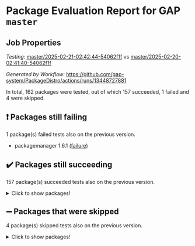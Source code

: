 # Package Evaluation Report for GAP `master`

## Job Properties

*Testing:* [master/2025-02-21-02:42:44-54062f1f](https://github.com/gap-system/PackageDistro/blob/data/reports/master/2025-02-21-02:42:44-54062f1f) vs [master/2025-02-20-02:41:40-54062f1f](https://github.com/gap-system/PackageDistro/blob/data/reports/master/2025-02-20-02:41:40-54062f1f)

*Generated by Workflow:* https://github.com/gap-system/PackageDistro/actions/runs/13448727881

In total, 162 packages were tested, out of which 157 succeeded, 1 failed and 4 were skipped.

## :exclamation: Packages still failing

1 package(s) failed tests also on the previous version.
- packagemanager 1.6.1 [(failure)](https://github.com/gap-system/PackageDistro/actions/runs/13448727881/job/37579524119)

## :heavy_check_mark: Packages still succeeding

157 package(s) succeeded tests also on the previous version.
<details><summary>Click to show packages!</summary>

- 4ti2interface 2024.11-01 [(success)](https://github.com/gap-system/PackageDistro/actions/runs/13448727881/job/37579494760)
- ace 5.6.2 [(success)](https://github.com/gap-system/PackageDistro/actions/runs/13448727881/job/37579499677)
- aclib 1.3.2 [(success)](https://github.com/gap-system/PackageDistro/actions/runs/13448727881/job/37579500420)
- agt 0.3.1 [(success)](https://github.com/gap-system/PackageDistro/actions/runs/13448727881/job/37579501049)
- alco 1.1.1 [(success)](https://github.com/gap-system/PackageDistro/actions/runs/13448727881/job/37579501347)
- alnuth 3.2.1 [(success)](https://github.com/gap-system/PackageDistro/actions/runs/13448727881/job/37579501576)
- anupq 3.3.1 [(success)](https://github.com/gap-system/PackageDistro/actions/runs/13448727881/job/37579501963)
- atlasrep 2.1.9 [(success)](https://github.com/gap-system/PackageDistro/actions/runs/13448727881/job/37579502303)
- autodoc 2023.06.19 [(success)](https://github.com/gap-system/PackageDistro/actions/runs/13448727881/job/37579502525)
- automata 1.16 [(success)](https://github.com/gap-system/PackageDistro/actions/runs/13448727881/job/37579502709)
- automgrp 1.3.3 [(success)](https://github.com/gap-system/PackageDistro/actions/runs/13448727881/job/37579502933)
- autpgrp 1.11 [(success)](https://github.com/gap-system/PackageDistro/actions/runs/13448727881/job/37579503168)
- cap 2025.02-01 [(success)](https://github.com/gap-system/PackageDistro/actions/runs/13448727881/job/37579503346)
- caratinterface 2.3.7 [(success)](https://github.com/gap-system/PackageDistro/actions/runs/13448727881/job/37579503513)
- cddinterface 2024.09.02 [(success)](https://github.com/gap-system/PackageDistro/actions/runs/13448727881/job/37579503713)
- circle 1.6.6 [(success)](https://github.com/gap-system/PackageDistro/actions/runs/13448727881/job/37579503883)
- classicpres 1.22 [(success)](https://github.com/gap-system/PackageDistro/actions/runs/13448727881/job/37579504086)
- cohomolo 1.6.11 [(success)](https://github.com/gap-system/PackageDistro/actions/runs/13448727881/job/37579504251)
- congruence 1.2.7 [(success)](https://github.com/gap-system/PackageDistro/actions/runs/13448727881/job/37579504418)
- corefreesub 0.6 [(success)](https://github.com/gap-system/PackageDistro/actions/runs/13448727881/job/37579504691)
- corelg 1.57 [(success)](https://github.com/gap-system/PackageDistro/actions/runs/13448727881/job/37579504834)
- crime 1.6 [(success)](https://github.com/gap-system/PackageDistro/actions/runs/13448727881/job/37579505060)
- crisp 1.4.6 [(success)](https://github.com/gap-system/PackageDistro/actions/runs/13448727881/job/37579505313)
- crypting 0.10.5 [(success)](https://github.com/gap-system/PackageDistro/actions/runs/13448727881/job/37579505562)
- cryst 4.1.27 [(success)](https://github.com/gap-system/PackageDistro/actions/runs/13448727881/job/37579505819)
- crystcat 1.1.10 [(success)](https://github.com/gap-system/PackageDistro/actions/runs/13448727881/job/37579506018)
- ctbllib 1.3.9 [(success)](https://github.com/gap-system/PackageDistro/actions/runs/13448727881/job/37579506253)
- cubefree 1.20 [(success)](https://github.com/gap-system/PackageDistro/actions/runs/13448727881/job/37579506451)
- curlinterface 2.4.0 [(success)](https://github.com/gap-system/PackageDistro/actions/runs/13448727881/job/37579506618)
- cvec 2.8.3 [(success)](https://github.com/gap-system/PackageDistro/actions/runs/13448727881/job/37579506841)
- datastructures 0.3.1 [(success)](https://github.com/gap-system/PackageDistro/actions/runs/13448727881/job/37579507001)
- deepthought 1.0.8 [(success)](https://github.com/gap-system/PackageDistro/actions/runs/13448727881/job/37579507156)
- design 1.8.2 [(success)](https://github.com/gap-system/PackageDistro/actions/runs/13448727881/job/37579507328)
- difsets 2.3.1 [(success)](https://github.com/gap-system/PackageDistro/actions/runs/13448727881/job/37579507521)
- digraphs 1.10.0 [(success)](https://github.com/gap-system/PackageDistro/actions/runs/13448727881/job/37579507706)
- edim 1.3.8 [(success)](https://github.com/gap-system/PackageDistro/actions/runs/13448727881/job/37579507918)
- example 4.4.0 [(success)](https://github.com/gap-system/PackageDistro/actions/runs/13448727881/job/37579508112)
- examplesforhomalg 2023.10-01 [(success)](https://github.com/gap-system/PackageDistro/actions/runs/13448727881/job/37579508285)
- factint 1.6.3 [(success)](https://github.com/gap-system/PackageDistro/actions/runs/13448727881/job/37579508492)
- ferret 1.0.14 [(success)](https://github.com/gap-system/PackageDistro/actions/runs/13448727881/job/37579508705)
- fga 1.5.0 [(success)](https://github.com/gap-system/PackageDistro/actions/runs/13448727881/job/37579508886)
- fining 1.5.6 [(success)](https://github.com/gap-system/PackageDistro/actions/runs/13448727881/job/37579509107)
- float 1.0.5 [(success)](https://github.com/gap-system/PackageDistro/actions/runs/13448727881/job/37579509294)
- format 1.4.4 [(success)](https://github.com/gap-system/PackageDistro/actions/runs/13448727881/job/37579509447)
- forms 1.2.12 [(success)](https://github.com/gap-system/PackageDistro/actions/runs/13448727881/job/37579509817)
- fplsa 1.2.6 [(success)](https://github.com/gap-system/PackageDistro/actions/runs/13448727881/job/37579509987)
- fr 2.4.13 [(success)](https://github.com/gap-system/PackageDistro/actions/runs/13448727881/job/37579510326)
- francy 2.0.3 [(success)](https://github.com/gap-system/PackageDistro/actions/runs/13448727881/job/37579510698)
- fwtree 1.3 [(success)](https://github.com/gap-system/PackageDistro/actions/runs/13448727881/job/37579510935)
- gapdoc 1.6.7 [(success)](https://github.com/gap-system/PackageDistro/actions/runs/13448727881/job/37579511145)
- gauss 2024.11-01 [(success)](https://github.com/gap-system/PackageDistro/actions/runs/13448727881/job/37579511363)
- gaussforhomalg 2024.08-01 [(success)](https://github.com/gap-system/PackageDistro/actions/runs/13448727881/job/37579511564)
- gbnp 1.1.0 [(success)](https://github.com/gap-system/PackageDistro/actions/runs/13448727881/job/37579511755)
- generalizedmorphismsforcap 2024.09-03 [(success)](https://github.com/gap-system/PackageDistro/actions/runs/13448727881/job/37579511962)
- genss 1.6.9 [(success)](https://github.com/gap-system/PackageDistro/actions/runs/13448727881/job/37579512185)
- gradedmodules 2024.12-01 [(success)](https://github.com/gap-system/PackageDistro/actions/runs/13448727881/job/37579512386)
- gradedringforhomalg 2024.07-01 [(success)](https://github.com/gap-system/PackageDistro/actions/runs/13448727881/job/37579512630)
- grape 4.9.2 [(success)](https://github.com/gap-system/PackageDistro/actions/runs/13448727881/job/37579512881)
- groupoids 1.76 [(success)](https://github.com/gap-system/PackageDistro/actions/runs/13448727881/job/37579513090)
- grpconst 2.6.5 [(success)](https://github.com/gap-system/PackageDistro/actions/runs/13448727881/job/37579513273)
- guarana 0.96.3 [(success)](https://github.com/gap-system/PackageDistro/actions/runs/13448727881/job/37579513479)
- guava 3.20 [(success)](https://github.com/gap-system/PackageDistro/actions/runs/13448727881/job/37579513693)
- hap 1.66 [(success)](https://github.com/gap-system/PackageDistro/actions/runs/13448727881/job/37579513897)
- hapcryst 0.1.15 [(success)](https://github.com/gap-system/PackageDistro/actions/runs/13448727881/job/37579514132)
- hecke 1.5.4 [(success)](https://github.com/gap-system/PackageDistro/actions/runs/13448727881/job/37579514394)
- help 4.0 [(success)](https://github.com/gap-system/PackageDistro/actions/runs/13448727881/job/37579514682)
- homalg 2024.01-01 [(success)](https://github.com/gap-system/PackageDistro/actions/runs/13448727881/job/37579515104)
- homalgtocas 2023.11-01 [(success)](https://github.com/gap-system/PackageDistro/actions/runs/13448727881/job/37579515355)
- idrel 2.48 [(success)](https://github.com/gap-system/PackageDistro/actions/runs/13448727881/job/37579515608)
- images 1.3.3 [(success)](https://github.com/gap-system/PackageDistro/actions/runs/13448727881/job/37579515871)
- intpic 0.4.0 [(success)](https://github.com/gap-system/PackageDistro/actions/runs/13448727881/job/37579516117)
- io 4.9.1 [(success)](https://github.com/gap-system/PackageDistro/actions/runs/13448727881/job/37579516457)
- io_forhomalg 2023.02-04 [(success)](https://github.com/gap-system/PackageDistro/actions/runs/13448727881/job/37579516729)
- irredsol 1.4.4 [(success)](https://github.com/gap-system/PackageDistro/actions/runs/13448727881/job/37579517047)
- json 2.2.2 [(success)](https://github.com/gap-system/PackageDistro/actions/runs/13448727881/job/37579517288)
- jupyterkernel 1.5.1 [(success)](https://github.com/gap-system/PackageDistro/actions/runs/13448727881/job/37579517542)
- jupyterviz 1.5.6 [(success)](https://github.com/gap-system/PackageDistro/actions/runs/13448727881/job/37579517779)
- kan 1.37 [(success)](https://github.com/gap-system/PackageDistro/actions/runs/13448727881/job/37579517993)
- kbmag 1.5.11 [(success)](https://github.com/gap-system/PackageDistro/actions/runs/13448727881/job/37579518207)
- laguna 3.9.7 [(success)](https://github.com/gap-system/PackageDistro/actions/runs/13448727881/job/37579518440)
- liealgdb 2.2.1 [(success)](https://github.com/gap-system/PackageDistro/actions/runs/13448727881/job/37579518646)
- liepring 2.9.1 [(success)](https://github.com/gap-system/PackageDistro/actions/runs/13448727881/job/37579518854)
- liering 2.4.2 [(success)](https://github.com/gap-system/PackageDistro/actions/runs/13448727881/job/37579519089)
- linearalgebraforcap 2025.02-01 [(success)](https://github.com/gap-system/PackageDistro/actions/runs/13448727881/job/37579519311)
- lins 0.9 [(success)](https://github.com/gap-system/PackageDistro/actions/runs/13448727881/job/37579519505)
- localizeringforhomalg 2023.10-01 [(success)](https://github.com/gap-system/PackageDistro/actions/runs/13448727881/job/37579519709)
- loops 3.4.4 [(success)](https://github.com/gap-system/PackageDistro/actions/runs/13448727881/job/37579519928)
- lpres 1.1.1 [(success)](https://github.com/gap-system/PackageDistro/actions/runs/13448727881/job/37579520176)
- majoranaalgebras 1.5.2 [(success)](https://github.com/gap-system/PackageDistro/actions/runs/13448727881/job/37579520429)
- mapclass 1.4.6 [(success)](https://github.com/gap-system/PackageDistro/actions/runs/13448727881/job/37579520650)
- matgrp 0.71 [(success)](https://github.com/gap-system/PackageDistro/actions/runs/13448727881/job/37579520865)
- matricesforhomalg 2024.11-02 [(success)](https://github.com/gap-system/PackageDistro/actions/runs/13448727881/job/37579521081)
- modisom 3.0.0 [(success)](https://github.com/gap-system/PackageDistro/actions/runs/13448727881/job/37579521307)
- modulepresentationsforcap 2024.09-02 [(success)](https://github.com/gap-system/PackageDistro/actions/runs/13448727881/job/37579521627)
- modules 2024.12-01 [(success)](https://github.com/gap-system/PackageDistro/actions/runs/13448727881/job/37579521843)
- monoidalcategories 2025.01-02 [(success)](https://github.com/gap-system/PackageDistro/actions/runs/13448727881/job/37579522124)
- nconvex 2024.12-01 [(success)](https://github.com/gap-system/PackageDistro/actions/runs/13448727881/job/37579522349)
- nilmat 1.4.2 [(success)](https://github.com/gap-system/PackageDistro/actions/runs/13448727881/job/37579522578)
- nock 1.5 [(success)](https://github.com/gap-system/PackageDistro/actions/runs/13448727881/job/37579522789)
- normalizinterface 1.3.7 [(success)](https://github.com/gap-system/PackageDistro/actions/runs/13448727881/job/37579523034)
- nq 2.5.11 [(success)](https://github.com/gap-system/PackageDistro/actions/runs/13448727881/job/37579523273)
- numericalsgps 1.4.0 [(success)](https://github.com/gap-system/PackageDistro/actions/runs/13448727881/job/37579523501)
- openmath 11.5.3 [(success)](https://github.com/gap-system/PackageDistro/actions/runs/13448727881/job/37579523701)
- orb 5.0.0 [(success)](https://github.com/gap-system/PackageDistro/actions/runs/13448727881/job/37579523938)
- patternclass 2.4.5 [(success)](https://github.com/gap-system/PackageDistro/actions/runs/13448727881/job/37579524319)
- permut 2.0.5 [(success)](https://github.com/gap-system/PackageDistro/actions/runs/13448727881/job/37579524527)
- polenta 1.3.10 [(success)](https://github.com/gap-system/PackageDistro/actions/runs/13448727881/job/37579524752)
- polymaking 0.8.7 [(success)](https://github.com/gap-system/PackageDistro/actions/runs/13448727881/job/37579524956)
- primgrp 3.4.4 [(success)](https://github.com/gap-system/PackageDistro/actions/runs/13448727881/job/37579525171)
- profiling 2.6.0 [(success)](https://github.com/gap-system/PackageDistro/actions/runs/13448727881/job/37579525417)
- qdistrnd 0.9.5 [(success)](https://github.com/gap-system/PackageDistro/actions/runs/13448727881/job/37579525628)
- qpa 1.35 [(success)](https://github.com/gap-system/PackageDistro/actions/runs/13448727881/job/37579525846)
- quagroup 1.8.4 [(success)](https://github.com/gap-system/PackageDistro/actions/runs/13448727881/job/37579526080)
- radiroot 2.9 [(success)](https://github.com/gap-system/PackageDistro/actions/runs/13448727881/job/37579526333)
- rcwa 4.7.1 [(success)](https://github.com/gap-system/PackageDistro/actions/runs/13448727881/job/37579526526)
- rds 1.8 [(success)](https://github.com/gap-system/PackageDistro/actions/runs/13448727881/job/37579526732)
- recog 1.4.4 [(success)](https://github.com/gap-system/PackageDistro/actions/runs/13448727881/job/37579526943)
- repndecomp 1.3.0 [(success)](https://github.com/gap-system/PackageDistro/actions/runs/13448727881/job/37579527140)
- repsn 3.1.2 [(success)](https://github.com/gap-system/PackageDistro/actions/runs/13448727881/job/37579527380)
- resclasses 4.7.3 [(success)](https://github.com/gap-system/PackageDistro/actions/runs/13448727881/job/37579527597)
- ringsforhomalg 2024.11-02 [(success)](https://github.com/gap-system/PackageDistro/actions/runs/13448727881/job/37579527844)
- sco 2023.08-01 [(success)](https://github.com/gap-system/PackageDistro/actions/runs/13448727881/job/37579528168)
- scscp 2.4.3 [(success)](https://github.com/gap-system/PackageDistro/actions/runs/13448727881/job/37579528448)
- semigroups 5.5.0 [(success)](https://github.com/gap-system/PackageDistro/actions/runs/13448727881/job/37579528675)
- sglppow 2.4 [(success)](https://github.com/gap-system/PackageDistro/actions/runs/13448727881/job/37579528899)
- sgpviz 0.999.6 [(success)](https://github.com/gap-system/PackageDistro/actions/runs/13448727881/job/37579529095)
- simpcomp 2.1.14 [(success)](https://github.com/gap-system/PackageDistro/actions/runs/13448727881/job/37579529279)
- singular 2024.06.03 [(success)](https://github.com/gap-system/PackageDistro/actions/runs/13448727881/job/37579529524)
- sl2reps 1.1 [(success)](https://github.com/gap-system/PackageDistro/actions/runs/13448727881/job/37579529756)
- sla 1.6.2 [(success)](https://github.com/gap-system/PackageDistro/actions/runs/13448727881/job/37579529988)
- smallantimagmas 0.3.0 [(success)](https://github.com/gap-system/PackageDistro/actions/runs/13448727881/job/37579530214)
- smallgrp 1.5.4 [(success)](https://github.com/gap-system/PackageDistro/actions/runs/13448727881/job/37579530428)
- smallsemi 0.7.1 [(success)](https://github.com/gap-system/PackageDistro/actions/runs/13448727881/job/37579530634)
- sonata 2.9.6 [(success)](https://github.com/gap-system/PackageDistro/actions/runs/13448727881/job/37579530874)
- sophus 1.27 [(success)](https://github.com/gap-system/PackageDistro/actions/runs/13448727881/job/37579531140)
- sotgrps 1.3 [(success)](https://github.com/gap-system/PackageDistro/actions/runs/13448727881/job/37579531768)
- spinsym 1.5.2 [(success)](https://github.com/gap-system/PackageDistro/actions/runs/13448727881/job/37579531953)
- standardff 1.0 [(success)](https://github.com/gap-system/PackageDistro/actions/runs/13448727881/job/37579532150)
- symbcompcc 1.3.2 [(success)](https://github.com/gap-system/PackageDistro/actions/runs/13448727881/job/37579532355)
- thelma 1.3 [(success)](https://github.com/gap-system/PackageDistro/actions/runs/13448727881/job/37579532570)
- tomlib 1.2.11 [(success)](https://github.com/gap-system/PackageDistro/actions/runs/13448727881/job/37579532773)
- toolsforhomalg 2024.09-01 [(success)](https://github.com/gap-system/PackageDistro/actions/runs/13448727881/job/37579532996)
- toric 1.9.6 [(success)](https://github.com/gap-system/PackageDistro/actions/runs/13448727881/job/37579533195)
- transgrp 3.6.5 [(success)](https://github.com/gap-system/PackageDistro/actions/runs/13448727881/job/37579533379)
- typeset 1.2.2 [(success)](https://github.com/gap-system/PackageDistro/actions/runs/13448727881/job/37579533585)
- ugaly 4.1.3 [(success)](https://github.com/gap-system/PackageDistro/actions/runs/13448727881/job/37579533758)
- unipot 1.6 [(success)](https://github.com/gap-system/PackageDistro/actions/runs/13448727881/job/37579534014)
- unitlib 4.2.0 [(success)](https://github.com/gap-system/PackageDistro/actions/runs/13448727881/job/37579534249)
- utils 0.85 [(success)](https://github.com/gap-system/PackageDistro/actions/runs/13448727881/job/37579534435)
- uuid 0.7 [(success)](https://github.com/gap-system/PackageDistro/actions/runs/13448727881/job/37579534734)
- walrus 0.9991 [(success)](https://github.com/gap-system/PackageDistro/actions/runs/13448727881/job/37579534950)
- wedderga 4.10.5 [(success)](https://github.com/gap-system/PackageDistro/actions/runs/13448727881/job/37579535187)
- wpe 0.8 [(success)](https://github.com/gap-system/PackageDistro/actions/runs/13448727881/job/37579535397)
- xmod 2.92 [(success)](https://github.com/gap-system/PackageDistro/actions/runs/13448727881/job/37579535645)
- xmodalg 1.23 [(success)](https://github.com/gap-system/PackageDistro/actions/runs/13448727881/job/37579535880)
- yangbaxter 0.10.6 [(success)](https://github.com/gap-system/PackageDistro/actions/runs/13448727881/job/37579536149)
- zeromqinterface 0.16 [(success)](https://github.com/gap-system/PackageDistro/actions/runs/13448727881/job/37579536386)
</details>

## :heavy_minus_sign: Packages that were skipped

4 package(s) skipped tests also on the previous version.
<details><summary>Click to show packages!</summary>

- browse 1.8.21 [(skipped)](https://github.com/gap-system/PackageDistro/actions/runs/13448727881/job/37579250991)
- itc 1.5.1 [(skipped)](https://github.com/gap-system/PackageDistro/actions/runs/13448727881/job/37579250991)
- polycyclic 2.16 [(skipped)](https://github.com/gap-system/PackageDistro/actions/runs/13448727881/job/37579250991)
- xgap 4.32 [(skipped)](https://github.com/gap-system/PackageDistro/actions/runs/13448727881/job/37579250991)
</details>


